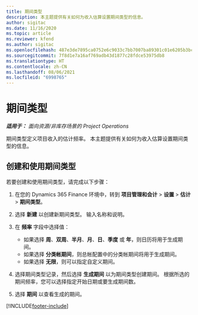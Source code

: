 ```yaml
---
title: 期间类型
description: 本主题提供有关如何为收入估算设置期间类型的信息。
author: sigitac
ms.date: 11/16/2020
ms.topic: article
ms.reviewer: kfend
ms.author: sigitac
ms.openlocfilehash: 487e3de7895ca0752e6c9033c7bb7007ba89301c01e6205b3bc8a7d750724bc9
ms.sourcegitcommit: 7f8d1e7a16af769adb43d1877c28fdce53975db8
ms.translationtype: HT
ms.contentlocale: zh-CN
ms.lasthandoff: 08/06/2021
ms.locfileid: "6998765"
---
```

# <a name="period-types"></a>期间类型

_**适用于：** 面向资源/非库存场景的 Project Operations_

期间类型定义项目收入的估计频率。 本主题提供有关如何为收入估算设置期间类型的信息。 

## <a name="create-and-work-with-period-types"></a>创建和使用期间类型
若要创建和使用期间类型，请完成以下步骤：

1. 在您的 Dynamics 365 Finance 环境中，转到 **项目管理和会计** > **设置** > **估计** > **期间类型**。
2. 选择 **新建** 以创建新期间类型。 输入名称和说明。
3. 在 **频率** 字段中选择值：

    - 如果选择 **周**、**双周**、**半月**、**月**、**日**、**季度** 或 **年**，则日历将用于生成期间。 
    - 如果选择 **分类帐期间**，则总帐配置中的分类帐期间将用于生成期间。
    - 如果选择 **无限**，则可以指定自定义期间。
4. 选择期间类型记录，然后选择 **生成期间** 以为期间类型创建期间。 根据所选的期间频率，您可以选择指定开始日期或要生成期间数。
5. 选择 **期间** 以查看生成的期间。



[!INCLUDE[footer-include](../includes/footer-banner.md)]